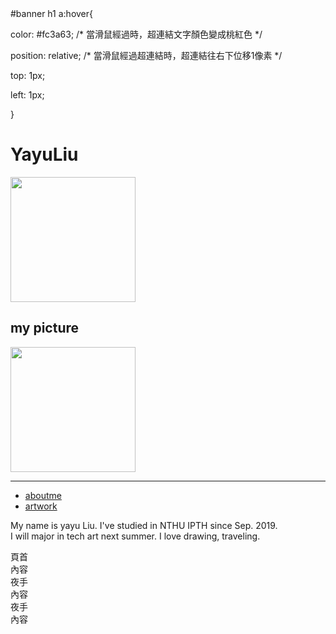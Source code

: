 
<!DOCTYPE html>

<html>
	#banner h1 a:hover{

color: #fc3a63; /* 當滑鼠經過時，超連結文字顏色變成桃紅色 */

position: relative; /* 當滑鼠經過超連結時，超連結往右下位移1像素 */

top: 1px;

left: 1px;

}

 
<head>
  <tytle></tytle>
 
</head>

<body>
	
  <h1>YayuLiu</h1>
  <img width="200" src="https://scontent.ftpe8-4.fna.fbcdn.net/v/t1.0-9/69638577_1724845367659912_311887549939318784_o.jpg?_nc_cat=110&_nc_ohc=0Sc2LHwEinoAQlmt6DHpfsBWYYyPZvx7JEBVCvFHQ-edmq-hd75QHtESA&_nc_ht=scontent.ftpe8-4.fna&oh=57fc306e61bcda6af879568f6f5cbc51&oe=5E9F8384">
  <h2>my picture</h2>
  <img width="200" src="https://images.plurk.com/4mTMGsvFI8akr6iYUNpbSZ.jpg">
  <hr/>

<ul>
    <li><a href="#">aboutme</a></li>
    <li><a href="#">artwork</a></li>
 </ul>


<p>My name is yayu Liu. I've studied in NTHU IPTH since Sep. 2019.<br >
I will major in tech art next summer. I love drawing, traveling.<br >
</p>
<div data-role="page" id="home">
	<div data-role="healder">
		<hi>頁首</hi>
	</div>
	<div data-role="content">內容</div>
</div>

<div data-role="page" id="page1">
	<div data-role="healder">
		<hi>夜手</hi>
	</div>
	<div data-role="content">內容</div>
</div>

<div data-role="page" id="page3">
	<div data-role="healder">
		<hi>夜手</hi>
	</div>
	<div data-role="content">內容</div>
</div>

</body>
</html>
